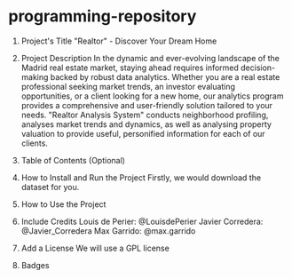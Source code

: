 # programming-repository

1. Project's Title
   "Realtor" - Discover Your Dream Home

3. Project Description
In the dynamic and ever-evolving landscape of the Madrid real estate market, staying ahead requires informed decision-making backed by robust data analytics. Whether you are a real estate professional seeking market trends, an investor evaluating opportunities, or a client looking for a new home, our analytics program provides a comprehensive and user-friendly solution tailored to your needs. "Realtor Analysis System" conducts neighborhood profiling, analyses market trends and dynamics, as well as analysing property valuation to provide useful, personified information for each of our clients. 

5. Table of Contents (Optional)

6. How to Install and Run the Project
Firstly, we would download the dataset for you. 
7. How to Use the Project

8. Include Credits
Louis de Perier: @LouisdePerier
Javier Corredera: @Javier_Corredera
Max Garrido: @max.garrido

10. Add a License
 We will use a GPL license

11. Badges

